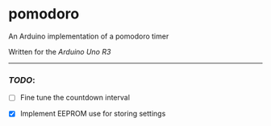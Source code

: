 # pomodoro 
An Arduino implementation of a pomodoro timer

Written for the _Arduino Uno R3_

---
### *TODO*: 
- [ ] Fine tune the countdown interval
- [X] Implement EEPROM use for storing settings
           
